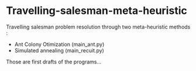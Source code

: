 # Travelling-salesman-meta-heuristic
Travelling salesman problem resolution through two meta-heuristic methods : 
  - Ant Colony Otimization (main_ant.py)
  - Simulated annealing (main_recuit.py)

Those are first drafts of the programs...
